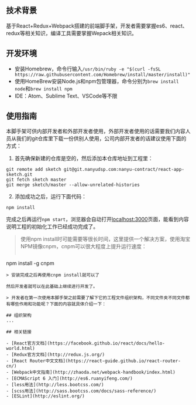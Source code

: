 ## 技术背景

基于React+Redux+Webpack搭建的前端脚手架，开发者需要掌握es6、react、redux等相关知识，编译工具需要掌握Wepack相关知识。

## 开发环境

- 安装Homebrew，命令行输入`/usr/bin/ruby -e "$(curl -fsSL https://raw.githubusercontent.com/Homebrew/install/master/install)"`
- 使用HomeBrew安装Node.js和npm包管理器，命令分别为`brew install node`和`brew install npm`
- IDE：Atom、Sublime Text、VSCode等不限

## 使用指南

本脚手架可供内部开发者和外部开发者使用，外部开发者使用的话需要我们内容人员从我们的git仓库里下载一份供别人使用，公司内部开发者的话建议使用下面的方式：

1. 首先确保新建的仓库是空的，然后添加本仓库地址到工程里：

```shell
git remote add sketch git@git.nanyudsp.com:nanyu-contract/react-app-sketch.git
git fetch sketch master
git merge sketch/master --allow-unrelated-histories
```

2. 添加成功之后，运行下面代码：

```shell
npm install
```

完成之后再运行`npm start`，浏览器会自动打开[localhost:3000](http://localhost:3000)页面，能看到内容说明工程的初始化工作已经成功完成了。

> 使用npm install时可能需要等很长时间，这里提供一个解决方案，使用淘宝NPM镜像cnpm，cnpm可以很大程度上提升运行速度：
> ```shell
npm install -g cnpm
```
> 安装完成之后再使用cnpm install就可以了

然后开发者就可以在此基础上继续进行开发了。

> 开发者在第一次使用本脚手架之前需要了解下它的工程文件组织架构，不同文件夹不同文件都有哪些作用和功能呢？下面的内容就具体介绍一下：

## 组织架构
...

## 相关链接

- [React官方文档](https://facebook.github.io/react/docs/hello-world.html)
- [Redux官方文档](http://redux.js.org/)
- [React Router中文文档](https://react-guide.github.io/react-router-cn/)
- [Webpack中文指南](http://zhaoda.net/webpack-handbook/index.html)
- [ECMAScript 6 入门](http://es6.ruanyifeng.com/)
- [less用法](http://less.bootcss.com/)
- [scss用法](http://sass.bootcss.com/docs/sass-reference/)
- [ESLint](http://eslint.org/)